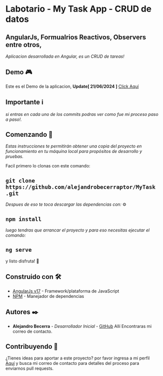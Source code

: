 
# Labotario - My Task App - CRUD de datos
## AngularJs, Formualrios Reactivos, Observers entre otros,

_Aplicacion desarrollada en Angular, es un CRUD de tareas!_

## Demo 🎮

Este es el Demo de la aplicacion, **Update[ 21/06/2024 ]** [Click Aquí](https://mybecetaskapp.netlify.app/)


## Importante ℹ

_si entras en cada uno de los commits podras ver como fue mi proceso paso a paso!._

## Comenzando 🚀

_Estas instrucciones te permitirán obtener una copia del proyecto en funcionamiento en tu máquina local para propósitos de desarrollo y pruebas._

Facil primero lo clonas con este comando:

## `git clone https://github.com/alejandrobecerraptor/MyTask.git`

_Despues de eso te toca descargar las dependencias con:_ ⚙️

## `npm install`

_luego tendras que arrancar el proyecto y para eso necesitas ejecutar el comando:_

## `ng serve`

y listo disfruta! 🍦

## Construido con 🛠️

* [AngularJs v17](https://v17.angular.io/docs) - Framework/plataforma de JavaScript
* [NPM](https://nodejs.org/es/download/) - Manejador de dependencias

## Autores ✒️

* **Alejandro Becerra** - *Desarrollador Inicial* - [GitHub](https://github.com/alejandrobecerraptor)
Allí Encontraras mi correo de contacto.

## Contribuyendo 📣

¿Tienes ideas para aportar a este proyecto? por favor ingresa a mi perfil  [Aquí](https://github.com/alejandrobecerraptor) y busca mi correo de contacto para detalles del proceso para enviarnos pull requests.

